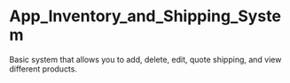 # App_Inventory_and_Shipping_System
Basic system that allows you to add, delete, edit, quote shipping, and view different products.
